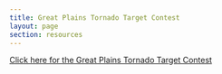 ```yaml
---
title: Great Plains Tornado Target Contest
layout: page
section: resources
---
```

[Click here for the Great Plains Tornado Target Contest](https://sites.google.com/iastate.edu/gpttc/home)
